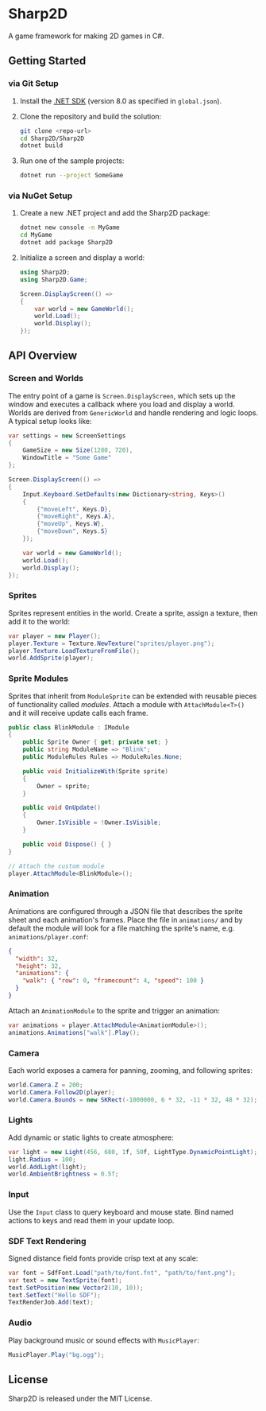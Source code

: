 Sharp2D
=======

A game framework for making 2D games in C#.

## Getting Started

### via Git Setup

1. Install the [.NET SDK](https://dotnet.microsoft.com/) (version 8.0 as specified in `global.json`).
2. Clone the repository and build the solution:

   ```bash
   git clone <repo-url>
   cd Sharp2D/Sharp2D
   dotnet build
   ```

3. Run one of the sample projects:

   ```bash
   dotnet run --project SomeGame
   ```

### via NuGet Setup

1. Create a new .NET project and add the Sharp2D package:

   ```bash
   dotnet new console -n MyGame
   cd MyGame
   dotnet add package Sharp2D
   ```

2. Initialize a screen and display a world:

   ```csharp
   using Sharp2D;
   using Sharp2D.Game;

   Screen.DisplayScreen(() =>
   {
       var world = new GameWorld();
       world.Load();
       world.Display();
   });
   ```

## API Overview

### Screen and Worlds

The entry point of a game is `Screen.DisplayScreen`, which sets up the window and executes a callback where you load and display a world. Worlds are derived from `GenericWorld` and handle rendering and logic loops. A typical setup looks like:

```csharp
var settings = new ScreenSettings
{
    GameSize = new Size(1280, 720),
    WindowTitle = "Some Game"
};

Screen.DisplayScreen(() =>
{
    Input.Keyboard.SetDefaults(new Dictionary<string, Keys>()
    {
        {"moveLeft", Keys.D},
        {"moveRight", Keys.A},
        {"moveUp", Keys.W},
        {"moveDown", Keys.S}
    });

    var world = new GameWorld();
    world.Load();
    world.Display();
});
```

### Sprites

Sprites represent entities in the world. Create a sprite, assign a texture, then add it to the world:

```csharp
var player = new Player();
player.Texture = Texture.NewTexture("sprites/player.png");
player.Texture.LoadTextureFromFile();
world.AddSprite(player);
```

### Sprite Modules

Sprites that inherit from `ModuleSprite` can be extended with reusable pieces of
functionality called *modules*. Attach a module with `AttachModule<T>()` and it
will receive update calls each frame.

```csharp
public class BlinkModule : IModule
{
    public Sprite Owner { get; private set; }
    public string ModuleName => "Blink";
    public ModuleRules Rules => ModuleRules.None;

    public void InitializeWith(Sprite sprite)
    {
        Owner = sprite;
    }

    public void OnUpdate()
    {
        Owner.IsVisible = !Owner.IsVisible;
    }

    public void Dispose() { }
}

// Attach the custom module
player.AttachModule<BlinkModule>();
```

### Animation

Animations are configured through a JSON file that describes the sprite sheet
and each animation's frames. Place the file in `animations/` and by default the
module will look for a file matching the sprite's name, e.g.
`animations/player.conf`:

```json
{
  "width": 32,
  "height": 32,
  "animations": {
    "walk": { "row": 0, "framecount": 4, "speed": 100 }
  }
}
```

Attach an `AnimationModule` to the sprite and trigger an animation:

```csharp
var animations = player.AttachModule<AnimationModule>();
animations.Animations["walk"].Play();
```

### Camera

Each world exposes a camera for panning, zooming, and following sprites:

```csharp
world.Camera.Z = 200;
world.Camera.Follow2D(player);
world.Camera.Bounds = new SKRect(-1000000, 6 * 32, -11 * 32, 48 * 32);
```

### Lights

Add dynamic or static lights to create atmosphere:

```csharp
var light = new Light(456, 680, 1f, 50f, LightType.DynamicPointLight);
light.Radius = 100;
world.AddLight(light);
world.AmbientBrightness = 0.5f;
```

### Input

Use the `Input` class to query keyboard and mouse state. Bind named actions to keys and read them in your update loop.

### SDF Text Rendering

Signed distance field fonts provide crisp text at any scale:

```csharp
var font = SdfFont.Load("path/to/font.fnt", "path/to/font.png");
var text = new TextSprite(font);
text.SetPosition(new Vector2(10, 10));
text.SetText("Hello SDF");
TextRenderJob.Add(text);
```

### Audio

Play background music or sound effects with `MusicPlayer`:

```csharp
MusicPlayer.Play("bg.ogg");
```

## License

Sharp2D is released under the MIT License.
